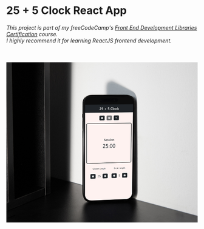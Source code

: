 <h1> 25 + 5 Clock React App </h1>
<h6>This project is part of my freeCodeCamp's <a href="https://www.freecodecamp.org/learn/front-end-development-libraries/">Front End Development Libraries Certification</a> course.<br>
I highly recommend it for learning ReactJS frontend development.</h6>
<br>
<a href="https://chauhanjaved.github.io/25--5-clock-react/">
  <img src="mobile-view.png" alt="Movile View">
</a>